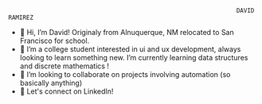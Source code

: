                                                                     DAVID RAMIREZ
- 👋 Hi, I’m David! Originaly from Alnuquerque, NM relocated to San Francisco for school.
- 👀 I’m a college student interested in ui and ux development, always looking to learn something new. I’m currently learning data structures and discrete mathematics !
- 💞️ I’m looking to collaborate on projects involving automation (so basically anything) 
- 👻 Let's connect on LinkedIn!
<!---
dramces234/dramces234 is a ✨ special ✨ repository because its `README.md` (this file) appears on your GitHub profile.
You can click the Preview link to take a look at your changes.
--->
